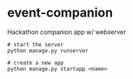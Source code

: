 # event-companion
Hackathon companion app w/ webserver



```
# start the server
python manage.py runserver

# create a new app
python manage.py startapp <name>
```

